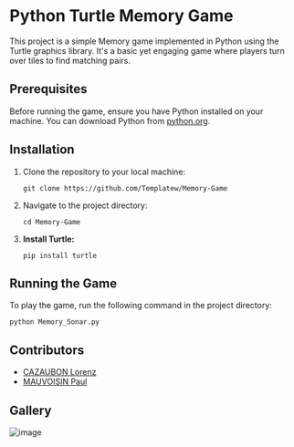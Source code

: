 # Python Turtle Memory Game

This project is a simple Memory game implemented in Python using the Turtle graphics library. It's a basic yet engaging game where players turn over tiles to find matching pairs.

## Prerequisites

Before running the game, ensure you have Python installed on your machine. You can download Python from [python.org](https://www.python.org/).

## Installation

1. Clone the repository to your local machine:
   ```
   git clone https://github.com/Templatew/Memory-Game
   ```

2. Navigate to the project directory:
   ```
   cd Memory-Game
   ```

3. **Install Turtle:**
 
     ```
     pip install turtle
     ```

## Running the Game

To play the game, run the following command in the project directory:
```
python Memory_Sonar.py
```

## Contributors

 - [CAZAUBON Lorenz](https://github.com/Templatew)
 - [MAUVOISIN Paul](https://github.com/Poblit0)
   
## Gallery
![image](https://github.com/Templatew/Memory-Game/assets/96289463/23369754-f3ff-454c-abc3-ca190f81266b)

